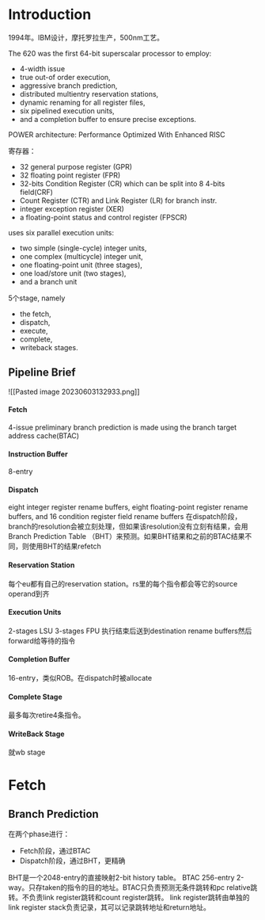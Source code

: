 # Introduction
1994年。IBM设计，摩托罗拉生产，500nm工艺。

The 620 was the first 64-bit superscalar processor to employ:
- 4-width issue
- true out-of­ order execution, 
- aggressive branch prediction, 
- distributed multientry reservation stations, 
- dynamic renaming for all register files, 
- six pipelined execution units, 
- and a completion buffer to ensure precise exceptions.

POWER architecture: Performance Optimized With Enhanced RISC 

寄存器：
- 32 general purpose register (GPR)
- 32 floating point register (FPR)
- 32-bits Condition Register (CR) which can be split into 8 4-bits field(CRF)
- Count Register (CTR) and Link Register (LR) for branch instr.
- integer exception register (XER)
- a floating-point status and control register (FPSCR)

uses six parallel execution units: 
- two simple (single-cycle) integer units, 
- one complex (multicycle) integer unit, 
- one floating-point unit (three stages), 
- one load/store unit (two stages), 
- and a branch unit

5个stage, namely 
- the fetch, 
- dispatch, 
- execute, 
- complete, 
- writeback stages.

## Pipeline Brief
![[Pasted image 20230603132933.png]]
#### Fetch
4-issue
preliminary branch prediction is made using the branch target address cache(BTAC)

#### Instruction Buffer
8-entry

#### Dispatch
eight integer register rename buffers, eight floating-point register rename buffers, and 16 condition register field rename buffers
在dispatch阶段，branch的resolution会被立刻处理，但如果该resolution没有立刻有结果，会用Branch Prediction Table （BHT）来预测。如果BHT结果和之前的BTAC结果不同，则使用BHT的结果refetch

#### Reservation Station
每个eu都有自己的reservation station。rs里的每个指令都会等它的source operand到齐

#### Execution Units
2-stages LSU
3-stages FPU
执行结束后送到destination rename buffers然后forward给等待的指令

#### Completion Buffer
16-entry，类似ROB。在dispatch时被allocate

#### Complete Stage
最多每次retire4条指令。

#### WriteBack Stage
就wb stage

# Fetch
## Branch Prediction
在两个phase进行：
- Fetch阶段，通过BTAC
- Dispatch阶段，通过BHT，更精确

BHT是一个2048-entry的直接映射2-bit history table。
BTAC 256-entry 2-way。只存taken的指令的目的地址。BTAC只负责预测无条件跳转和pc relative跳转。不负责link register跳转和count register跳转。
link register跳转由单独的link register stack负责记录，其可以记录跳转地址和return地址。
